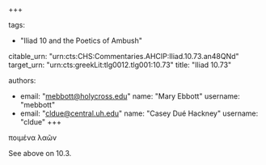 +++

tags:
- "Iliad 10 and the Poetics of Ambush"

citable_urn: "urn:cts:CHS:Commentaries.AHCIP:Iliad.10.73.an48QNd"
target_urn: "urn:cts:greekLit:tlg0012.tlg001:10.73"
title: "Iliad 10.73"

authors:
- email: "mebbott@holycross.edu"
  name: "Mary Ebbott"
  username: "mebbott"
- email: "cldue@central.uh.edu"
  name: "Casey Dué Hackney"
  username: "cldue"
+++

<p>ποιμένα λαῶν </p><p>See above on 10.3. </p>